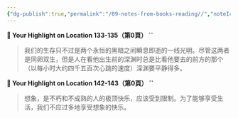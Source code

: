 ```yaml
---
{"dg-publish":true,"permalink":"/09-notes-from-books-reading//","noteIcon":"","created":"2024-05-20T07:03:55.788+02:00","updated":"2024-05-20T07:04:22.730+02:00"}
---
```


**📍 Your Highlight on Location 133-135（第0頁） ``**

> 我们的生存只不过是两个永恒的黑暗之间瞬息即逝的一线光明。尽管这两者是同卵双生，但是人在看他出生前的深渊时总是比看他要去的前方的那个（以每小时大约四千五百次心跳的速度）深渊要平静得多。

**📍 Your Highlight on Location 142-143（第0頁） ``**

> 想象，是不朽和不成熟的人的极顶快乐，应该受到限制。为了能够享受生活，我们不应过多地享受想象的快乐。